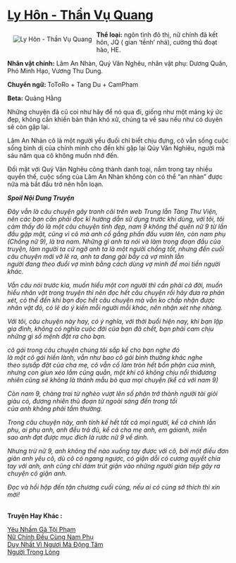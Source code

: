 <a href="https://utruyen.com/truyen/ly-hon-than-vu-quang/14654/" title="Ly Hôn - Thần Vụ Quang"><h1>Ly Hôn - Thần Vụ Quang</h1></a><div style="display:table"><img align="right" style="float: left; padding: 10px;" src="https://utruyen.com/images/story/200x260/ly-hon-than-vu-quang.jpg" alt="Ly Hôn - Thần Vụ Quang"><b>Thể loại:</b> ngôn tình đô thị, nữ chính đã kết hôn, JQ ( gian ‘tềnh’ nhá), cường thủ đoạt hào, HE.<p></p><b>Nhân vật chính:</b> Lâm An Nhàn, Quý Văn Nghêu, nhân vật phụ: Dương Quân, Phó Minh Hạo, Vương Thu Dung.<p></p><b>Chuyển ngữ: </b>ToToRo + Tang Du + CamPham<p></p><b>Beta:</b> Quảng Hằng<p></p>Những chuyện đã cũ coi như hãy để nó qua đi, giống như một mảng ký ức đẹp, không cần khiến bản thân khó xử, chúng ta về sau nếu như có duyên sẽ còn gặp lại.<p></p>Lâm An Nhàn cô là một người yếu đuối chỉ biết chịu đựng, cô vẫn sống cuộc sống bình dị của chính mình cho đến khi gặp lại Qúy Văn Nghiêu, người mà sáu năm qua cô không muốn nhớ đến.<p></p>Đối mặt với Quý Văn Nghêu công thành danh toại, nắm trong tay nhiều quyền thế, cuộc sống của Lâm An Nhàn không còn có thể “an nhàn” được nữa mà bắt đầu trở nên hỗn loạn.<p></p><i><b>Spoil Nội Dung Truyện ​</b></i><p></p><i>Đây vẫn là câu chuyện gây tranh cãi trên web Trung lẫn Tàng Thư Viện, nên các bạn cần phải đọc kĩ hướng dẫn sử dụng trước khi dùng, với tôi, tôi cảm thấy đó là một câu chuyện tình đẹp, nam 9 không thể quên nữ 9 từ lần đầu gặp mặt, cũng vì cô mà anh cố gắng phấn đấu vươn lên, còn nam phụ (Chồng nữ 9), là tra nam. Những gì anh ta nói và làm trong đoạn đầu của truyện, làm người ta cứ ngỡ anh ta là một người chồng tốt, nhưng đến cuối câu chuyện mới vỡ lẽ ra, anh ta đang gài bẫy cả vợ mình lẫn người đang theo đuổi vợ mình bằng cách dùng vợ mình để moi tiền người khác.</i><p></p><i>Vẫn câu nói trước kia, muốn hiểu một con người thì cần phải cả đời, muốn hiểu nhân vật trong truyện thì nên đọc hết câu chuyện rồi hãy đưa ra phán xét, có thể đến khi bạn đọc hết câu chuyện mà vẫn ko chấp nhận được nhân vật đó, có lẽ do ý kiến mỗi người mỗi khác, nên nhận xét nhẹ nhàng.</i><p></p><i>Với tôi, câu chuyện này hay, có ý nghĩa, với thời buổi hiện nay, khi bạn lập gia đình, không có nghĩa cuộc đời của bạn đã chết, bạn phải cam chịu những gì số mệnh đặt ra cho bạn.</i><p></p><i>cô gái trong câu chuyện chúng tôi sắp kể cho bạn nghe đó là một cô gái hiền lành, vẫn như bao cô gái bình thường khác nghe theo sựsắp đặt của cha mẹ, cô vẫn cố làm tròn hết bổn phận của mình, nhưng con giun xéo lắm cũng quằn, một khi cô không chịu nổi thìđương nhiên cũng sẽ không là thánh mẫu bỏ qua mọi chuyện (kể cả với nam 9)</i><p></p><i>Còn nam 9, chàng trai từ nghèo vượt lên số phận trở thành người tài giỏi giàu có, đương nhiên thủ đoạn từ ngoài sáng đến trong tối của anh không phải tầm thường.</i><p></p><i>Trong câu chuyện này, anh tính kế hết tất cả mọi người, kể cả chính lẫn phụ, ai phụ anh, anh đều trả đủ, kể cả cha mẹ anh, em gáianh, miễn sao anh đạt được mục đích là rước nữ 9 về dinh.</i><p></p><i>Nhưng trừ nữ 9, anh không thể nào xuống tay được với cô, bởi một điều đơn giản anh yêu cô, dù cô có ngang ngược, có giận dỗi có cương quyết chia tay với anh, anh cũng chỉ dám trút giận vào những người gián tiếp gây ra chuyện cô giận anh.</i><p></p><i>Đọc và hồi hộp đến tận chương cuối cùng, nếu ai có cùng sở thích thì xin mời!</i></div><p><br><b>Truyện Hay Khác :</b></p><a href="https://utruyen.com/truyen/yeu-nham-ga-toi-pham/19266/" alt="Yêu Nhầm Gã Tội Phạm">Yêu Nhầm Gã Tội Phạm</a><br/><a href="https://github.com/quanluxury/ngontinhhot/tree/master/truyenhay/19191/" alt="Nữ Chính Đều Cùng Nam Phụ">Nữ Chính Đều Cùng Nam Phụ</a><br/><a href="https://github.com/quanluxury/ngontinhhot/tree/master/truyenhay/19080/" alt="Duy Nhất Vì Ngươi Mà Động Tâm">Duy Nhất Vì Ngươi Mà Động Tâm</a><br/><a href="https://github.com/quanluxury/ngontinhhot/tree/master/truyenhay/19285/" alt="Người Trong Lòng">Người Trong Lòng</a><br/>